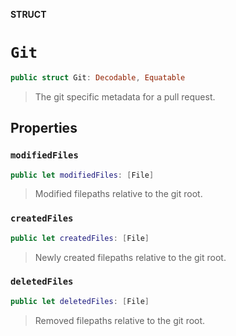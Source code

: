 **STRUCT**

# `Git`

```swift
public struct Git: Decodable, Equatable
```

> The git specific metadata for a pull request.

## Properties
### `modifiedFiles`

```swift
public let modifiedFiles: [File]
```

> Modified filepaths relative to the git root.

### `createdFiles`

```swift
public let createdFiles: [File]
```

> Newly created filepaths relative to the git root.

### `deletedFiles`

```swift
public let deletedFiles: [File]
```

> Removed filepaths relative to the git root.
